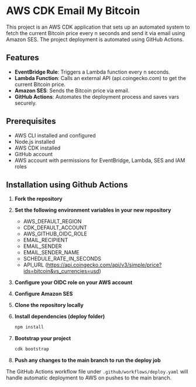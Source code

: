 # AWS CDK Email My Bitcoin

This project is an AWS CDK application that sets up an automated system to fetch the current Bitcoin price every n seconds and send it via email using Amazon SES. The project deployment is automated using GitHub Actions.

## Features

- **EventBridge Rule**: Triggers a Lambda function every n seconds.
- **Lambda Function**: Calls an external API (api.coingecko.com) to get the current Bitcoin price.
- **Amazon SES**: Sends the Bitcoin price via email.
- **GitHub Actions**: Automates the deployment process and saves vars securely.

## Prerequisites

- AWS CLI installed and configured
- Node.js installed
- AWS CDK installed
- GitHub account
- AWS account with permissions for EventBridge, Lambda, SES and IAM roles

## Installation using Github Actions

1. **Fork the repository**

2. **Set the following environment variables in your new repository**
   - AWS_DEFAULT_REGION
   - CDK_DEFAULT_ACCOUNT
   - AWS_GITHUB_OIDC_ROLE
   - EMAIL_RECIPIENT
   - EMAIL_SENDER
   - EMAIL_SENDER_NAME
   - SCHEDULE_RATE_IN_SECONDS
   - API_URL (https://api.coingecko.com/api/v3/simple/price?ids=bitcoin&vs_currencies=usd)
    
3. **Configure your OIDC role on your AWS account**

4. **Configure Amazon SES**

5. **Clone the repository locally**

6. **Install dependencies (deploy folder)**
    ```bash
    npm install
    ```

6. **Bootstrap your project**
    ```bash
    cdk bootstrap
    ```

7. **Push any changes to the main branch to run the deploy job**

The GitHub Actions workflow file under `.github/workflows/deploy.yaml` will handle automatic deployment to AWS on pushes to the main branch.
